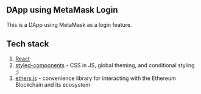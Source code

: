 ## DApp using MetaMask Login

This is a DApp using MetaMask as a login feature.

## Tech stack

1. [React](https://reactjs.org/)
2. [styled-components](https://styled-components.com/) - CSS in JS, global theming, and conditional styling ;)
3. [ethers.js](https://docs.ethers.io/v5/) - convenience library for interacting with the Ethereum Blockchain and its ecosystem


